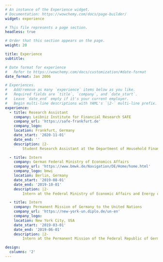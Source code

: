 ```yaml
---
# An instance of the Experience widget.
# Documentation: https://wowchemy.com/docs/page-builder/
widget: experience

# This file represents a page section.
headless: true

# Order that this section appears on the page.
weight: 20

title: Experience
subtitle:

# Date format for experience
#   Refer to https://wowchemy.com/docs/customization/#date-format
date_format: Jan 2006

# Experiences.
#   Add/remove as many `experience` items below as you like.
#   Required fields are `title`, `company`, and `date_start`.
#   Leave `date_end` empty if it's your current employer.
#   Begin multi-line descriptions with YAML's `|2-` multi-line prefix.
experience:
  - title: Research Assistant
    company: Leibniz Institute for Financial Research SAFE
    company_url: 'https://safe-frankfurt.de'
    company_logo:
    location: Frankfurt, Germany
    date_start: '2020-11-01'
    date_end: ''
    description: |2-
        Student Research Assistant at the Department of Household Finance.

  - title: Intern
    company: German Federal Ministry of Economics Affairs
    company_url: 'https://www.bmwk.de/Navigation/DE/Home/home.html'
    company_logo: bmwi
    location: Berlin, Germany
    date_start: '2019-08-01'
    date_end: '2019-10-01'
    description: |2-
        Intern at the Federal Ministry of Economic Affairs and Energy of Germany working on Economic Policy topics such as Public Finance, European Monetary Union, Competition, Energy and Climate Protection.

  - title: Intern
    company: Permanent Mission of Germany to the United Nations
    company_url: 'https://new-york-un.diplo.de/un-en'
    company_logo:
    location: New York City, USA
    date_start: '2019-03-01'
    date_end: '2019-06-01'
    description: |2-
        Intern at the Permanent Mission of the Federal Republic of Germany to the United Nations working on Sanctions enacted by the UN Security Council related to Counter Terrorism and the DPR Korea.

design:
  columns: '2'
---
```

